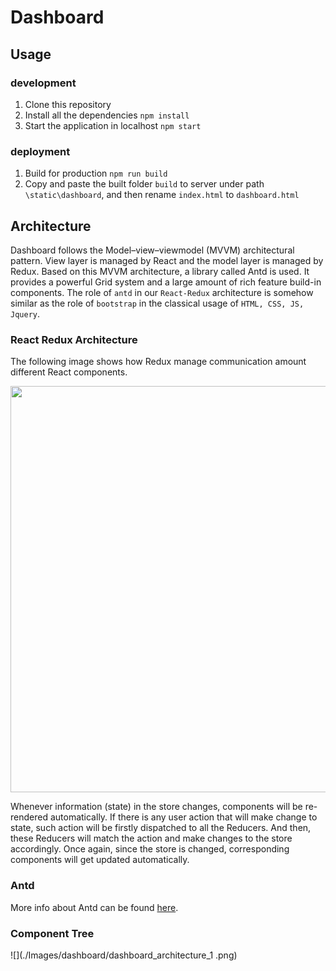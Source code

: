 # Dashboard 

## Usage

### development

1. Clone this repository
2. Install all the dependencies `npm install`
3. Start the application in localhost `npm start`

### deployment

1. Build for production `npm run build`
2. Copy and paste the built folder `build` to server under path `\static\dashboard`, and then rename `index.html` to `dashboard.html` 


## Architecture

Dashboard follows the Model–view–viewmodel (MVVM) architectural pattern. View layer is managed by React and the model layer is 
managed by Redux. Based on this MVVM architecture, a library called Antd is used. It provides a powerful Grid system and 
a large amount of rich feature build-in components. The role of `antd` in our `React-Redux` architecture is somehow similar as the role of
`bootstrap` in the classical usage of `HTML, CSS, JS, Jquery`.
 
### React Redux Architecture

The following image shows how Redux manage communication amount different React components.  

<img src="http://i.imgur.com/DUiL9yn.png" width="650">

Whenever information (state) in the store changes, components will be re-rendered automatically. 
If there is any user action that will make change to state, such action will be firstly dispatched to all the Reducers.
And then, these Reducers will match the action and make changes to the store accordingly. 
Once again, since the store is changed, corresponding components will get updated automatically.

### Antd

More info about Antd can be found [here](https://ant.design/docs/react/introduce).


### Component Tree
![](./Images/dashboard/dashboard_architecture_1 .png)

